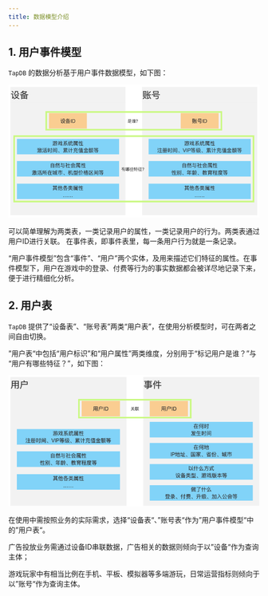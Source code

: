 ```yaml
---
title: 数据模型介绍
---
```


## 1. 用户事件模型

`TapDB` 的数据分析基于用户事件数据模型，如下图：

![用户事件模型](/img/customEvent/custom_event_user_table.png)

可以简单理解为两类表，一类记录用户的属性，一类记录用户的行为。两类表通过用户ID进行关联。 在事件表，即事件表里，每一条用户行为就是一条记录。

“用户事件模型”包含“事件”、“用户”两个实体，及用来描述它们特征的属性。在事件模型下，用户在游戏中的登录、付费等行为的事实数据都会被详尽地记录下来，便于进行精细化分析。

## 2. 用户表

`TapDB` 提供了“设备表”、“账号表”两类“用户表”，在使用分析模型时，可在两者之间自由切换。

”用户表“中包括“用户标识”和“用户属性”两类维度，分别用于“标记用户是谁？”与 “用户有哪些特征？”，如下图：

![用户表](/img/customEvent/custom_event_data_model.png)

在使用中需按照业务的实际需求，选择“设备表“、”账号表“作为”用户事件模型“中的”用户表“。

广告投放业务需通过设备ID串联数据，广告相关的数据则倾向于以”设备“作为查询主体；

游戏玩家中有相当比例在手机、平板、模拟器等多端游玩，日常运营指标则倾向于以”账号“作为查询主体。

